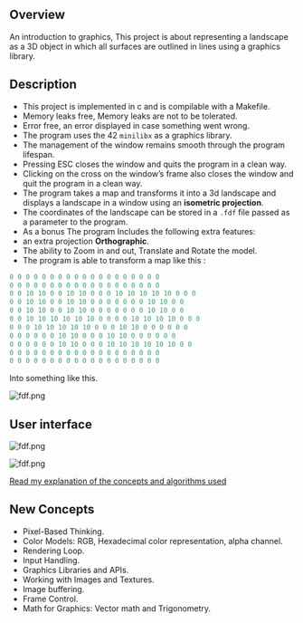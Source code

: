 ## Overview

An introduction to graphics, This project is about representing a landscape as a 3D object in which all surfaces are outlined in lines using a graphics library.

## Description

-   This project is implemented in c and is compilable with a Makefile.
-   Memory leaks free, Memory leaks are not to be tolerated.
-   Error free, an error displayed in case something went wrong.
-   The program uses the 42 `minilibx` as a graphics library.
-   The management of the window remains smooth through the program lifespan.
-   Pressing ESC closes the window and quits the program in a clean way.
-   Clicking on the cross on the window’s frame also closes the window and quit the program in a clean way.
-   The program takes a map and transforms it into a 3d landscape and displays a landscape in a window using an **isometric projection**.
-   The coordinates of the landscape can be stored in a `.fdf` file passed as a parameter to the program.
-   As a bonus The program Includes the following extra features:
-   an extra projection **Orthographic**.
-   The ability to Zoom in and out, Translate and Rotate the model.
-   The program is able to transform a map like this :

```perl
0 0 0 0 0 0 0 0 0 0 0 0 0 0 0 0 0 0 0
0 0 0 0 0 0 0 0 0 0 0 0 0 0 0 0 0 0 0
0 0 10 10 0 0 10 10 0 0 0 10 10 10 10 10 0 0 0
0 0 10 10 0 0 10 10 0 0 0 0 0 0 0 10 10 0 0
0 0 10 10 0 0 10 10 0 0 0 0 0 0 0 10 10 0 0
0 0 10 10 10 10 10 10 0 0 0 0 10 10 10 10 0 0 0
0 0 0 10 10 10 10 10 0 0 0 10 10 0 0 0 0 0 0
0 0 0 0 0 0 10 10 0 0 0 10 10 0 0 0 0 0 0
0 0 0 0 0 0 10 10 0 0 0 10 10 10 10 10 10 0 0
0 0 0 0 0 0 0 0 0 0 0 0 0 0 0 0 0 0 0
0 0 0 0 0 0 0 0 0 0 0 0 0 0 0 0 0 0 0
```

Into something like this.

![fdf.png](img/fdf.png)

## User interface

![fdf.png](img/fdfui1.png)

![fdf.png](img/fdfui2.png)

[Read my explanation of the concepts and algorithms used](https://medium.com/@amehri_tarik/fdf-42-a-detailed-walkthrough-7184cca317fc)

## New Concepts

-   Pixel-Based Thinking.
-   Color Models: RGB, Hexadecimal color representation, alpha channel.
-   Rendering Loop.
-   Input Handling.
-   Graphics Libraries and APIs.
-   Working with Images and Textures.
-   Image buffering.
-   Frame Control.
-   Math for Graphics: Vector math and Trigonometry.
